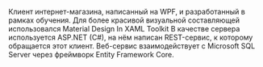 Клиент интернет-магазина, написанный на WPF, и разработанный в рамках обучения.
Для более красивой визуальной составляющей использовался Material Design In XAML Toolkit
В качестве сервера используется ASP.NET (C#), на нём написан REST-сервис,
к которому обращается этот клиент. Веб-сервис взаимодействует с Microsoft SQL Server
через фреймворк Entity Framework Core.

